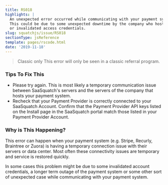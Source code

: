 ```yaml
---
title: RS018
highlights: |
  An unexpected error occurred while communicating with your payment system. 
  This could be due to some unexpected downtime by the company who hosts your payment system
  or invalidated access credentials.
slug: squatchjs/issue/RS018
sectionType: jsReference
template: pages/rscode.html
date: '2019-11-18'
---
```


> <span class="label">Classic only</span> This error will only be seen in a classic referral program.

### Tips To Fix This

 - Please try again. This is most likely a temporary communication issue between SaaSquatch's servers and the servers of the company that hosts your payment system.
 - Recheck that your Payment Provider is correctly connected to your SaaSquatch Account. Confirm that the Payment Provider API keys listed on the Install page in the SaaSquatch portal match those listed in your Payment Provider Account.

### Why is This Happening?

This error can happen when your payment system (e.g. Stripe, Recurly, Braintree or Zuora) is having a temporary connection issue with their servers or data center. Most often these connectivity issues are temporary and service is restored quickly.

In some cases this problem might be due to some invalidated account credentials, a longer term outage of the payment system or some other sort of unexpected case while communicating with your payment system.